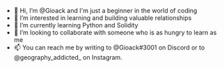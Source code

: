 - 👋 Hi, I’m @Gioack and I'm just a beginner in the world of coding
- 👀 I’m interested in learning and building valuable relationships 
- 🌱 I’m currently learning Python and Solidity
- 💞️ I’m looking to collaborate with someone who is as hungry to learn as me
- 📫 You can reach me by writing to @Gioack#3001 on Discord or to @geography_addicted_ on Instagram.

<!---
Gioack/Gioack is a ✨ special ✨ repository because its `README.md` (this file) appears on your GitHub profile.
You can click the Preview link to take a look at your changes.
--->
